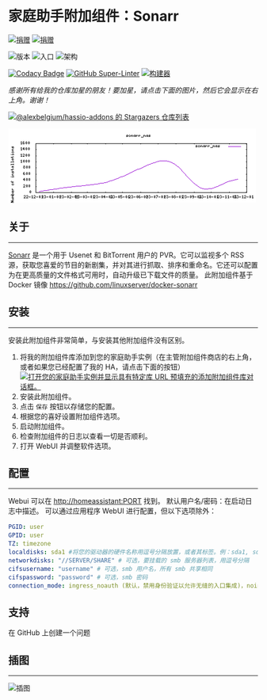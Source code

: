 # 家庭助手附加组件：Sonarr

[![捐赠][donation-badge]](https://www.buymeacoffee.com/alexbelgium)
[![捐赠][paypal-badge]](https://www.paypal.com/donate/?hosted_button_id=DZFULJZTP3UQA)

![版本](https://img.shields.io/badge/dynamic/json?label=Version&query=%24.version&url=https%3A%2F%2Fraw.githubusercontent.com%2Falexbelgium%2Fhassio-addons%2Fmaster%2Fsonarr%2Fconfig.json)
![入口](https://img.shields.io/badge/dynamic/json?label=Ingress&query=%24.ingress&url=https%3A%2F%2Fraw.githubusercontent.com%2Falexbelgium%2Fhassio-addons%2Fmaster%2Fsonarr%2Fconfig.json)
![架构](https://img.shields.io/badge/dynamic/json?color=success&label=Arch&query=%24.arch&url=https%3A%2F%2Fraw.githubusercontent.com%2Falexbelgium%2Fhassio-addons%2Fmaster%2Fsonarr%2Fconfig.json)

[![Codacy Badge](https://app.codacy.com/project/badge/Grade/9c6cf10bdbba45ecb202d7f579b5be0e)](https://www.codacy.com/gh/alexbelgium/hassio-addons/dashboard?utm_source=github.com&utm_medium=referral&utm_content=alexbelgium/hassio-addons&utm_campaign=Badge_Grade)
[![GitHub Super-Linter](https://img.shields.io/github/actions/workflow/status/alexbelgium/hassio-addons/weekly-supelinter.yaml?label=Lint%20code%20base)](https://github.com/alexbelgium/hassio-addons/actions/workflows/weekly-supelinter.yaml)
[![构建器](https://img.shields.io/github/actions/workflow/status/alexbelgium/hassio-addons/onpush_builder.yaml?label=Builder)](https://github.com/alexbelgium/hassio-addons/actions/workflows/onpush_builder.yaml)

[donation-badge]: https://img.shields.io/badge/Buy%20me%20a%20coffee%20(no%20paypal)-%23d32f2f?logo=buy-me-a-coffee&style=flat&logoColor=white
[paypal-badge]: https://img.shields.io/badge/Buy%20me%20a%20coffee%20with%20Paypal-0070BA?logo=paypal&style=flat&logoColor=white

_感谢所有给我的仓库加星的朋友！要加星，请点击下面的图片，然后它会显示在右上角。谢谢！_

[![@alexbelgium/hassio-addons 的 Stargazers 仓库列表](https://raw.githubusercontent.com/alexbelgium/hassio-addons/master/.github/stars2.svg)](https://github.com/alexbelgium/hassio-addons/stargazers)

![下载演变](https://raw.githubusercontent.com/alexbelgium/hassio-addons/master/sonarr/stats.png)

## 关于

---

[Sonarr](https://sonarr.tv/) 是一个用于 Usenet 和 BitTorrent 用户的 PVR。它可以监视多个 RSS 源，获取您喜爱的节目的新剧集，并对其进行抓取、排序和重命名。它还可以配置为在更高质量的文件格式可用时，自动升级已下载文件的质量。
此附加组件基于 Docker 镜像 https://github.com/linuxserver/docker-sonarr

## 安装

---

安装此附加组件非常简单，与安装其他附加组件没有区别。

1. 将我的附加组件库添加到您的家庭助手实例（在主管附加组件商店的右上角，或者如果您已经配置了我的 HA，请点击下面的按钮）
   [![打开您的家庭助手实例并显示具有特定库 URL 预填充的添加附加组件库对话框。](https://my.home-assistant.io/badges/supervisor_add_addon_repository.svg)](https://my.home-assistant.io/redirect/supervisor_add_addon_repository/?repository_url=https%3A%2F%2Fgithub.com%2Falexbelgium%2Fhassio-addons)
2. 安装此附加组件。
3. 点击 `保存` 按钮以存储您的配置。
4. 根据您的喜好设置附加组件选项。
5. 启动附加组件。
6. 检查附加组件的日志以查看一切是否顺利。
7. 打开 WebUI 并调整软件选项。

## 配置

---

Webui 可以在 <http://homeassistant:PORT> 找到。
默认用户名/密码：在启动日志中描述。
可以通过应用程序 WebUI 进行配置，但以下选项除外：

```yaml
PGID: user
GPID: user
TZ: timezone
localdisks: sda1 #将您的驱动器的硬件名称用逗号分隔放置，或者其标签。例：sda1, sdb1, MYNAS...
networkdisks: "//SERVER/SHARE" # 可选，要挂载的 smb 服务器列表，用逗号分隔
cifsusername: "username" # 可选，smb 用户名，所有 smb 共享相同
cifspassword: "password" # 可选，smb 密码
connection_mode: ingress_noauth (默认，禁用身份验证以允许无缝的入口集成)，noingress_auth (禁用入口以允许更简单的外部 URL，启用身份验证)，ingress_auth (同时启用入口和身份验证)
```

## 支持

在 GitHub 上创建一个问题

## 插图

---

![插图](https://b0b.fr/wp-content/uploads/2016/02/Sonarr-1-1000x924.jpg)

[repository]: https://github.com/alexbelgium/hassio-addons